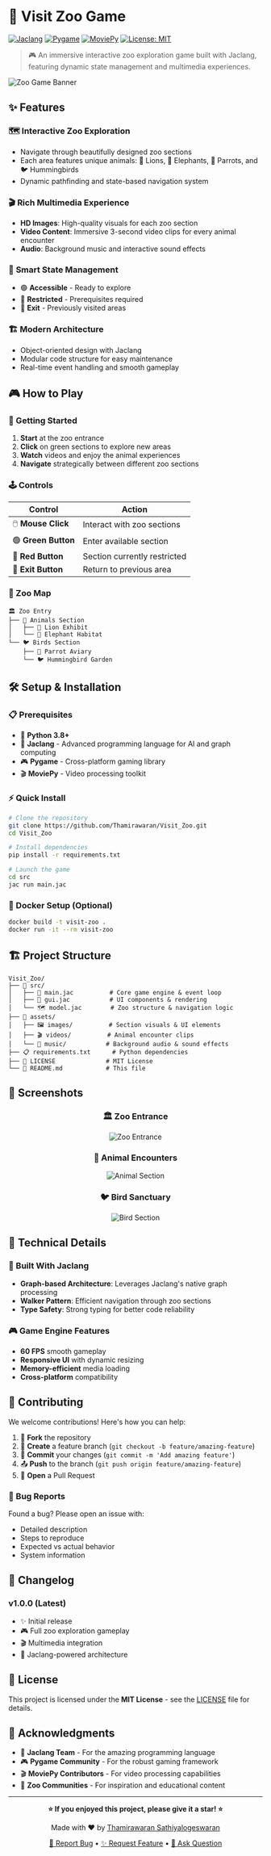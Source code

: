 # 🦁 Visit Zoo Game

[![Jaclang](https://img.shields.io/badge/Jaclang-0.7.24-blue.svg)](https://github.com/Jaseci-Labs/jaclang)
[![Pygame](https://img.shields.io/badge/Pygame-2.1.0-green.svg)](https://www.pygame.org/)
[![MoviePy](https://img.shields.io/badge/MoviePy-1.0.3-orange.svg)](https://zulko.github.io/moviepy/)
[![License: MIT](https://img.shields.io/badge/License-MIT-yellow.svg)](https://opensource.org/licenses/MIT)

> 🎮 An immersive interactive zoo exploration game built with Jaclang, featuring dynamic state management and multimedia experiences.

![Zoo Game Banner](assets/images/banner.png)

## ✨ Features

### 🗺️ **Interactive Zoo Exploration**
- Navigate through beautifully designed zoo sections
- Each area features unique animals: 🦁 Lions, 🐘 Elephants, 🦜 Parrots, and 🐦 Hummingbirds
- Dynamic pathfinding and state-based navigation system

### 🎬 **Rich Multimedia Experience**
- **HD Images**: High-quality visuals for each zoo section
- **Video Content**: Immersive 3-second video clips for every animal encounter
- **Audio**: Background music and interactive sound effects

### 🎯 **Smart State Management**
- 🟢 **Accessible** - Ready to explore
- 🔴 **Restricted** - Prerequisites required
- 🚪 **Exit** - Previously visited areas

### 🏗️ **Modern Architecture**
- Object-oriented design with Jaclang
- Modular code structure for easy maintenance
- Real-time event handling and smooth gameplay

## 🎮 How to Play

### 🚀 Getting Started
1. **Start** at the zoo entrance
2. **Click** on green sections to explore new areas
3. **Watch** videos and enjoy the animal experiences
4. **Navigate** strategically between different zoo sections

### 🕹️ Controls
| Control | Action |
|---------|--------|
| 🖱️ **Mouse Click** | Interact with zoo sections |
| 🟢 **Green Button** | Enter available section |
| 🔴 **Red Button** | Section currently restricted |
| 🚪 **Exit Button** | Return to previous area |

### 📍 Zoo Map
```
🏛️ Zoo Entry
├── 🐾 Animals Section
│   ├── 🦁 Lion Exhibit
│   └── 🐘 Elephant Habitat
└── 🐦 Birds Section
    ├── 🦜 Parrot Aviary
    └── 🐦 Hummingbird Garden
```

## 🛠️ Setup & Installation

### 📋 Prerequisites
- 🐍 **Python 3.8+**
- 🎯 **Jaclang** - Advanced programming language for AI and graph computing
- 🎮 **Pygame** - Cross-platform gaming library
- 🎬 **MoviePy** - Video processing toolkit

### ⚡ Quick Install

```bash
# Clone the repository
git clone https://github.com/Thamirawaran/Visit_Zoo.git
cd Visit_Zoo

# Install dependencies
pip install -r requirements.txt

# Launch the game
cd src
jac run main.jac
```

### 🐳 Docker Setup (Optional)
```bash
docker build -t visit-zoo .
docker run -it --rm visit-zoo
```

## 🏗️ Project Structure

```
Visit_Zoo/
├── 📁 src/
│   ├── 🎯 main.jac          # Core game engine & event loop
│   ├── 🎨 gui.jac           # UI components & rendering
│   └── 🗺️ model.jac        # Zoo structure & navigation logic
├── 📁 assets/
│   ├── 🖼️ images/          # Section visuals & UI elements
│   ├── 🎬 videos/          # Animal encounter clips
│   └── 🎵 music/           # Background audio & sound effects
├── 📋 requirements.txt      # Python dependencies
├── 📄 LICENSE              # MIT License
└── 📖 README.md            # This file
```

## 🎨 Screenshots

<div align="center">

### 🏛️ Zoo Entrance
![Zoo Entrance](assets/images/screenshot1.png)

### 🦁 Animal Encounters
![Animal Section](assets/images/screenshot2.png)

### 🐦 Bird Sanctuary
![Bird Section](assets/images/screenshot3.png)

</div>

## 🔧 Technical Details

### 🎯 Built With Jaclang
- **Graph-based Architecture**: Leverages Jaclang's native graph processing
- **Walker Pattern**: Efficient navigation through zoo sections
- **Type Safety**: Strong typing for better code reliability

### 🎮 Game Engine Features
- **60 FPS** smooth gameplay
- **Responsive UI** with dynamic resizing
- **Memory-efficient** media loading
- **Cross-platform** compatibility

## 🤝 Contributing

We welcome contributions! Here's how you can help:

1. 🍴 **Fork** the repository
2. 🌟 **Create** a feature branch (`git checkout -b feature/amazing-feature`)
3. 💾 **Commit** your changes (`git commit -m 'Add amazing feature'`)
4. 📤 **Push** to the branch (`git push origin feature/amazing-feature`)
5. 🔄 **Open** a Pull Request

### 🐛 Bug Reports
Found a bug? Please open an issue with:
- Detailed description
- Steps to reproduce
- Expected vs actual behavior
- System information

## 📝 Changelog

### v1.0.0 (Latest)
- ✨ Initial release
- 🎮 Full zoo exploration gameplay
- 🎬 Multimedia integration
- 🎯 Jaclang-powered architecture

## 📄 License

This project is licensed under the **MIT License** - see the [LICENSE](LICENSE) file for details.

## 🙏 Acknowledgments

- 🎯 **Jaclang Team** - For the amazing programming language
- 🎮 **Pygame Community** - For the robust gaming framework
- 🎬 **MoviePy Contributors** - For video processing capabilities
- 🦁 **Zoo Communities** - For inspiration and educational content

---

<div align="center">

**⭐ If you enjoyed this project, please give it a star! ⭐**

Made with ❤️ by [Thamirawaran Sathiyalogeswaran](https://github.com/Thamirawaran)

[🐛 Report Bug](https://github.com/Thamirawaran/Visit_Zoo/issues) • [✨ Request Feature](https://github.com/Thamirawaran/Visit_Zoo/issues) • [💬 Ask Question](https://github.com/Thamirawaran/Visit_Zoo/discussions)

</div>
